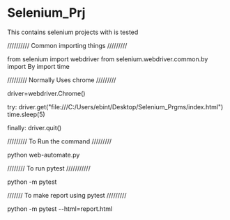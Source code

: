 # Selenium_Prj
This contains selenium projects with is tested

////////// Common importing things /////////

from selenium  import webdriver
from selenium.webdriver.common.by import By
import time

///////// Normally Uses chrome /////////

driver=webdriver.Chrome()


try:
    driver.get("file:///C:/Users/ebint/Desktop/Selenium_Prgms/index.html")
    time.sleep(5)

finally:
    driver.quit()



///////// To Run the command /////////

python web-automate.py


//////// To run pytest ///////////

python -m pytest 


/////// To make report using pytest /////////

python -m pytest --html=report.html
